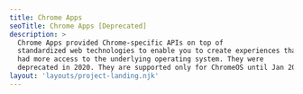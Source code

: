 ```yaml
---
title: Chrome Apps
seoTitle: Chrome Apps [Deprecated]
description: >
  Chrome Apps provided Chrome-specific APIs on top of
  standardized web technologies to enable you to create experiences that
  had more access to the underlying operating system. They were
  deprecated in 2020. They are supported only for ChromeOS until Jan 2025.
layout: 'layouts/project-landing.njk'
---
```

